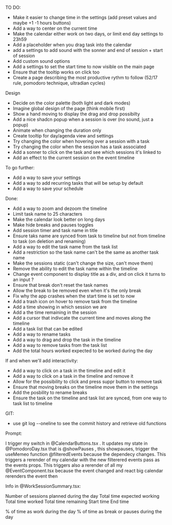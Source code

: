 TO DO:

- Make it easier to change time in the settings (add preset values and maybe +1 -1 hours buttons)
- Add a way to center on the current time
- Make the calendar either work on two days, or limit end day settings to 23h59
- Add a placeholder when you drag task into the calendar
- add a settings to add sound with the sonner and end of session + start of session
- Add custom sound options
- Add a settings to set the start time to now visible on the main page
- Ensure that the tooltip works on click too
- Create a page describing the most productive rythm to follow (52/17 rule, pomodoro technique, ultradian cycles)

Design

- Decide on the color palette (both light and dark modes)
- Imagine global design of the page (think mobile first)
- Show a hand moving to display the drag and drop possibilty
- Add a nice shadcn popup when a session is over (no sound, just a popup)
- Animate when changing the duration only
- Create tooltip for day/agenda view and settings
- Try changing the color when hovering over a session with a task
- Try changing the color when the session has a task associated
- Add a sonner to click on the task and see which sessions it's linked to
- Add an effect to the current session on the event timeline

To go further:

- Add a way to save your settings
- Add a way to add recurring tasks that will be setup by default
- Add a way to save your schedule

Done:

- Add a way to zoom and dezoom the timeline
- Limit task name to 25 characters
- Make the calendar look better on long days
- Make hide breaks and pauses toggles
- Add session timer and task name in title
- Ensure taks name are synced from task to timeline but not from timeline to task (on deletion and renaming)
- Add a way to edit the task name from the task list
- Add a restriction so the task name can't be the same as another task name
- Make the sessions static (can't change the size, can't move them)
- Remove the ability to edit the task name within the timeline
- Change event component to display title as a div, and on click it turns to an input ?
- Ensure that break don't reset the task names
- Allow the break to be removed even when it's the only break
- Fix why the app crashes when the start time is set to now
- Add a trash icon on hover to remove task from the timeline
- Add a time showing in which session we are
- Add a the time remaining in the session
- Add a cursor that indivcate the current time and moves along the timeline
- Add a task list that can be edited
- Add a way to rename tasks
- Add a way to drag and drop the task in the timeline
- Add a way to remove tasks from the task list
- Add the total hours worked expected to be worked during the day

If and when we'll add interactivity:

- Add a way to click on a task in the timeline and edit it
- Add a way to click on a task in the timeline and remove it
- Allow for the possibility to click and press suppr button to remove task
- Ensure that moving breaks on the timeline move them in the settings
- Add the posbility to rename breaks
- Ensure the task on the timeline and task list are synced, from one way to task list to timeline

GIT:

- use git log --oneline to see the commit history and retrieve old functions

Prompt:

I trigger my switch in @CalendarButtons.tsx . It updates my state in @PomodoroDay.tsx that is @showPauses , this showpauses, trigger the useMemeo function @filteredEvents because the dependecy changes. This triggers a rerender of my calendar with the new filterered events pass as the events props. This triggers also a rerender of all my @EventComponent.tsx because the event changed and react big calendar rerenders the event then

Info in @WorkSessionSummary.tsx:

Number of sessions planned during the day
Total time expected working
Total time worked
Total time remaining
Start time
End time

% of time as work during the day
% of time as break or pauses during the day
